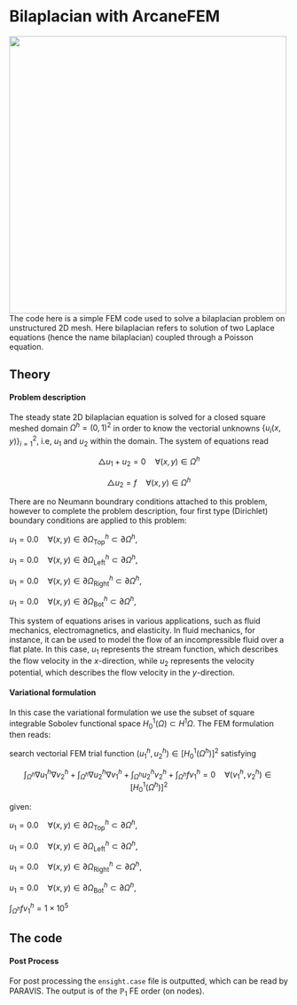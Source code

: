 # Bilaplacian with ArcaneFEM #


<img width="500" align="left" src="https://github.com/arcaneframework/arcanefem/assets/52162083/9f183f44-cc7c-40cb-9b6b-8fefdf0f94bf"/>


The code here is a simple FEM code used to solve a bilaplacian problem on unstructured 2D mesh. Here bilaplacian refers to solution of two Laplace equations (hence the name bilaplacian) coupled through a Poisson equation.



## Theory ##

#### Problem description ####

The steady state 2D bilaplacian equation is solved for a closed square meshed domain $\Omega^h = (0,1)^2$ in order to know the vectorial unknowns $\{u_i(x,y)\}_{i=1}^2$, i.e, $u_1$ and $u_2$ within the domain. The system of equations read

$$\triangle u_1 + u_2  = 0  \quad \forall (x,y)\in\Omega^h $$

$$\triangle u_2  = f  \quad \forall (x,y)\in\Omega^h $$

There are no Neumann boundrary conditions attached to this problem, however to complete the problem description,  four first type (Dirichlet) boundary conditions are applied to this problem:

$u_1 = 0.0  \quad \forall(x,y)\in\partial\Omega^h_{\text{Top}}\subset\partial \Omega^h,$

$u_1 = 0.0  \quad \forall(x,y)\in\partial\Omega^h_{\text{Left}}\subset\partial \Omega^h,$

$u_1 = 0.0  \quad \forall(x,y)\in\partial\Omega^h_{\text{Right}}\subset\partial \Omega^h,$

$u_1 = 0.0  \quad \forall(x,y)\in\partial\Omega^h_{\text{Bot}}\subset\partial \Omega^h,$


This system of equations arises in various applications, such as fluid mechanics, electromagnetics, and elasticity. In fluid mechanics, for instance, it can be used to model the flow of an incompressible fluid over a flat plate. In this case, $u_1$ represents the stream function, which describes the flow velocity in the $x$-direction, while $u_2$ represents the velocity potential, which describes the flow velocity in the $y$-direction.

#### Variational formulation


In this case  the variational formulation we use the subset of square integrable Sobolev functional space   $H^1_{0}(\Omega) \subset H^1{\Omega}$. The FEM formulation then reads:

search vectorial FEM trial function $(u^h_1,u^h_2)\in\left[H^1_0(\Omega^h)\right]^2$ satisfying

$$ \int_{\Omega^h}\nabla u^h_1 \nabla  v_2^h +  \int_{\Omega^h}\nabla u^h_2 \nabla  v_1^h + \int_{\Omega^h} u^h_2   v_2^h + \int_{\Omega^h}f v_1^h = 0 \quad \forall (v_1^h,v_2^h)\in \left[H^1_0(\Omega^h)\right]^2$$

given:

$u_1 = 0.0  \quad \forall(x,y)\in\partial\Omega^h_{\text{Top}}\subset\partial \Omega^h,$

$u_1 = 0.0  \quad \forall(x,y)\in\partial\Omega^h_{\text{Left}}\subset\partial \Omega^h,$

$u_1 = 0.0  \quad \forall(x,y)\in\partial\Omega^h_{\text{Right}}\subset\partial \Omega^h,$

$u_1 = 0.0  \quad \forall(x,y)\in\partial\Omega^h_{\text{Bot}}\subset\partial \Omega^h,$

$\int_{\Omega^h}f v_1^h=1\times10^5$



## The code ##



#### Post Process ####

For post processing the `ensight.case` file is outputted, which can be read by PARAVIS. The output is of the $\mathbb{P}_1$ FE order (on nodes).
